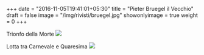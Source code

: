 +++
date = "2016-11-05T19:41:01+05:30"
title = "Pieter Bruegel il Vecchio"
draft = false
image = "/img/rivisti/bruegel.jpg"
showonlyimage = true
weight = 0
+++

<!--more-->
Trionfo della Morte
![](/img/rivisti/bruegel.jpg)

Lotta tra Carnevale e Quaresima
![](/img/rivisti/bruegel1.jpg)
